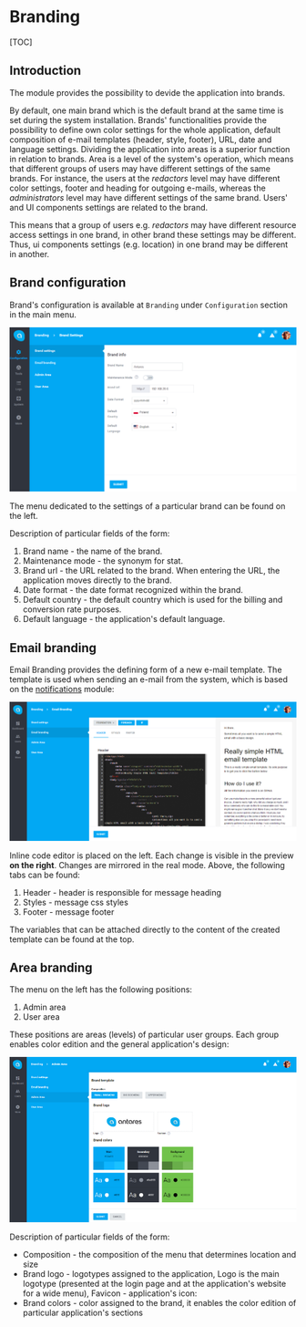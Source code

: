 # Branding

[TOC]

## Introduction

The module provides the possibility to devide the application into brands. 

By default, one main brand which is the default brand at the same time is set during the system installation. 
Brands' functionalities provide the possibility to define own color settings for the whole application, 
default composition of e-mail templates (header, style, footer), URL, date and language settings. 
Dividing the application into areas is a superior function in relation to brands. 
Area is a level of the system's operation, which means that different groups of users may have different settings of the same brands. 
For instance, the users at the *redactors* level may have different color settings, 
footer and heading for outgoing e-mails, whereas the *administrators* level may have different settings of the same brand. 
Users' and UI components settings are related to the brand.
 
This means that a group of users e.g. *redactors* may have different resource access settings in one brand, 
in other brand these settings may be different. Thus, ui components settings (e.g. location) in one brand may be different in another.

## Brand configuration
  
Brand's configuration is available at `Branding` under `Configuration` section in the main menu.

![brand_edit](../img/docs/core_modules/branding/brand_edit.PNG)
   
The menu dedicated to the settings of a particular brand can be found on the left. 

Description of particular fields of the form:
1. Brand name - the name of the brand.
2. Maintenance mode - the synonym for stat.
3. Brand url - the URL related to the brand. When entering the URL, the application moves directly to the brand.
4. Date format - the date format recognized within the brand.
5. Default country - the default country which is used for the billing and conversion rate purposes.
6. Default language - the application's default language.

## Email branding

Email Branding provides the defining form of a new e-mail template. 
The template is used when sending an e-mail from the system, which is based on the [notifications](../core_modules/notifications.md) module:

![brand_email](../img/docs/core_modules/branding/brand_email.PNG)
  
Inline code editor is placed on the left. Each change is visible in the preview **on the right**. Changes are mirrored in the real mode. Above, the following tabs can be found:

1. Header - header is responsible for message heading
2. Styles - message css styles
3. Footer - message footer

The variables that can be attached directly to the content of the created template can be found at the top.

## Area branding

The menu on the left has the following positions:
1. Admin area
2. User area

These positions are areas (levels) of particular user groups. Each group enables color edition and the general application's design:

![brand_area](../img/docs/core_modules/branding/brand_area.PNG)  
  
Description of particular fields of the form:

* Composition - the composition of the menu that determines location and size
* Brand logo - logotypes assigned to the application, Logo is the main logotype (presented at the login page and at the application's website for a wide menu), Favicon - application's icon:
* Brand colors - color assigned to the brand, it enables the color edition of particular application's sections

  
